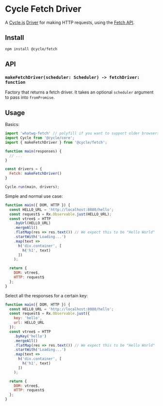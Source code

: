 # Cycle Fetch Driver

A [Cycle.js](http://cycle.js.org) [Driver](http://cycle.js.org/drivers.html) for making HTTP requests, using the [Fetch API](https://fetch.spec.whatwg.org/).

## Install

```sh
npm install @cycle/fetch
```

## API

### ```makeFetchDriver(scheduler: Scheduler) -> fetchDriver: function```

Factory that returns a fetch driver. It takes an optional ```scheduler``` argument to pass into ```fromPromise```.

## Usage

Basics:

```js
import 'whatwg-fetch' // polyfill if you want to support older browsers
import Cycle from '@cycle/core';
import { makeFetchDriver } from '@cycle/fetch';

function main(responses) {
  // ...
}

const drivers = {
  Fetch: makeFetchDriver()
}

Cycle.run(main, drivers);
```

Simple and normal use case:

```js
function main({ DOM, HTTP }) {
  const HELLO_URL = 'http://localhost:8080/hello';
  const request$ = Rx.Observable.just(HELLO_URL);
  const vtree$ = HTTP
    .byUrl(HELLO_URL)
    .mergeAll()
    .flatMap(res => res.text()) // We expect this to be "Hello World"
    .startWith('Loading...')
    .map(text =>
      h('div.container', [
        h('h1', text)
      ])
    );

  return {
    DOM: vtree$,
    HTTP: request$
  };
}
```

Select all the responses for a certain key:

```js
function main({ DOM, HTTP }) {
  const HELLO_URL = 'http://localhost:8080/hello';
  const request$ = Rx.Observable.just({
    key: 'hello',
    url: HELLO_URL
  });
  const vtree$ = HTTP
    .byKey('hello')
    .mergeAll()
    .flatMap(res => res.text()) // We expect this to be "Hello World"
    .startWith('Loading...')
    .map(text =>
      h('div.container', [
        h('h1', text)
      ])
    );

  return {
    DOM: vtree$,
    HTTP: request$
  };
}
```
